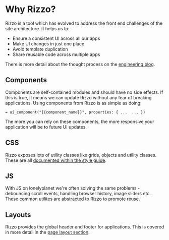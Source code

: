 # Why Rizzo?

Rizzo is a tool which has evolved to address the front end challenges of the site architecture. It helps us to:

- Ensure a consistent UI across all our apps
- Make UI changes in just one place
- Avoid template duplication
- Share reusable code across multiple apps

There is more detail about the thought process on the [engineering blog](http://engineering.lonelyplanet.com/2014/05/18/a-maintainable-styleguide.html).

## Components

Components are self-contained modules and should have no side effects. If this is true, it means we can update Rizzo without any fear of breaking applications. Using components from Rizzo is as simple as doing:

```
= ui_component("{{component_name}}", properties: { ...  ... })
```

The more you can rely on these components, the more responsive your application will be to future UI updates.

## CSS

Rizzo exposes lots of utility classes like grids, objects and utility classes. These are all [documented within the style guide](/styleguide/css-utilities/).

## JS

With JS on lonelyplanet we're often solving the same problems - debouncing scroll events, handling browser history, image sliders etc. These common utilites are abstracted to Rizzo to promote reuse.

## Layouts

Rizzo provides the global header and footer for applications. This is covered in more detail in the [page layout section](/documentation/page-layout/core-layouts).
